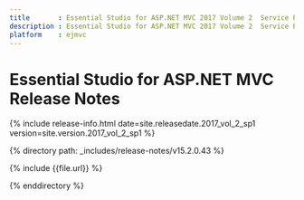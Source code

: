 ```yaml
---
title       : Essential Studio for ASP.NET MVC 2017 Volume 2  Service Pack 1  Release Notes
description : Essential Studio for ASP.NET MVC 2017 Volume 2  Service Pack 1  Release Notes
platform    : ejmvc
---
```


# Essential Studio for ASP.NET MVC Release Notes

{% include release-info.html date=site.releasedate.2017_vol_2_sp1 version=site.version.2017_vol_2_sp1 %} 

{% directory path: _includes/release-notes/v15.2.0.43 %}

{% include {{file.url}} %}

{% enddirectory %}
